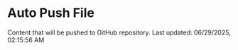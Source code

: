 # Auto Push File

Content that will be pushed to GitHub repository.
Last updated: 06/29/2025, 02:15:56 AM